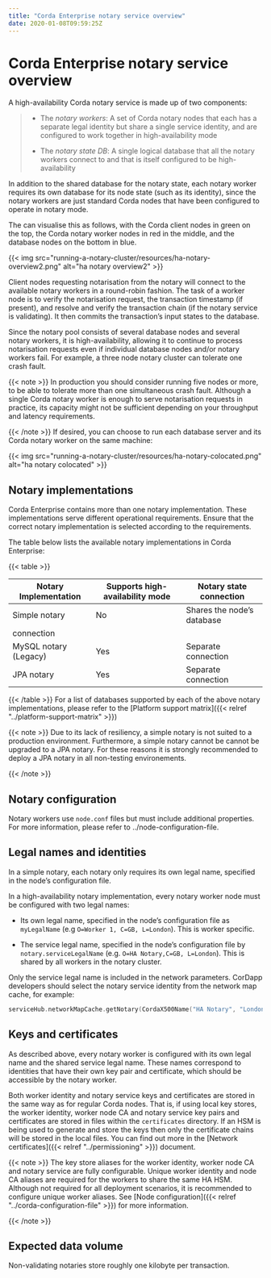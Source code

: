 ```yaml
---
title: "Corda Enterprise notary service overview"
date: 2020-01-08T09:59:25Z
---
```



# Corda Enterprise notary service overview
A high-availability Corda notary service is made up of two components:

> 
> 
> * The *notary workers*: A set of Corda notary nodes that each has a separate legal identity but
>                         share a single service identity, and are configured to work together in high-availability mode
> 
> 
> * The *notary state DB*: A single logical database that all the notary workers connect to and
>                         that is itself configured to be high-availability
> 
> 
In addition to the shared database for the notary state, each notary worker requires its own
            database for its node state (such as its identity), since the notary workers are just standard
            Corda nodes that have been configured to operate in notary mode.

The can visualise this as follows, with the Corda client nodes in green on the top, the Corda
            notary worker nodes in red in the middle, and the database nodes on the bottom in blue.

{{< img src="running-a-notary-cluster/resources/ha-notary-overview2.png" alt="ha notary overview2" >}}

Client nodes requesting notarisation from the notary will connect to the available notary workers
            in a round-robin fashion. The task of a worker node is to verify the notarisation request, the
            transaction timestamp (if present), and resolve and verify the transaction chain (if the notary
            service is validating). It then commits the transaction’s input states to the database.

Since the notary pool consists of several database nodes and several notary workers, it is high-availability, allowing
            it to continue to process notarisation requests even if individual database nodes and/or notary workers fail. For
            example, a three node notary cluster can tolerate one crash fault.


{{< note >}}
In production you should consider running five nodes or more, to be able to
                tolerate more than one simultaneous crash fault. Although a single Corda notary
                worker is enough to serve notarisation requests in practice, its capacity might
                not be sufficient depending on your throughput and latency requirements.


{{< /note >}}
If desired, you can choose to run each database server and its Corda notary worker on the same
            machine:

{{< img src="running-a-notary-cluster/resources/ha-notary-colocated.png" alt="ha notary colocated" >}}


## Notary implementations
Corda Enterprise contains more than one notary implementation. These implementations serve different operational
                requirements. Ensure that the correct notary implementation is selected according to the requirements.

The table below lists the available notary implementations in Corda Enterprise:


{{< table >}}

|Notary Implementation|Supports high-availability mode|Notary state connection|
|-------------------------|---------------------------------|-----------------------------|
|Simple notary|No|Shares the node’s database
                                    connection|
|MySQL notary (Legacy)|Yes|Separate connection|
|JPA notary|Yes|Separate connection|

{{< /table >}}
For a list of databases supported by each of the above notary implementations, please refer to the [Platform support matrix]({{< relref "../platform-support-matrix" >}})


{{< note >}}
Due to its lack of resiliency, a simple notary is not suited to a production environment. Furthermore, a simple notary cannot be cannot
                    be upgraded to a JPA notary. For these reasons it is strongly recommended to deploy a JPA notary in all non-testing environements.


{{< /note >}}

## Notary configuration
Notary workers use `node.conf` files but must include additional properties. For more information, please refer to
                ../node-configuration-file.


## Legal names and identities
In a simple notary, each notary only requires its own legal name, specified in the node’s configuration file.

In a high-availability notary implementation, every notary worker node must be configured with two legal names:


* Its own legal name, specified in the node’s configuration file as `myLegalName` (e.g `O=Worker 1, C=GB, L=London`). This is worker
                        specific.


* The service legal name, specified in the node’s configuration file by `notary.serviceLegalName` (e.g. `O=HA Notary,C=GB, L=London`).
                        This is shared by all workers in the notary cluster.


Only the service legal name is included in the network parameters. CorDapp developers should select the notary service identity from the
                network map cache, for example:

```kotlin
serviceHub.networkMapCache.getNotary(CordaX500Name("HA Notary", "London", "GB"))
```

## Keys and certificates
As described above, every notary worker is configured with its own legal name and the shared service legal name. These names correspond to
                identities that have their own key pair and certificate, which should be accessible by the notary worker.

Both worker identity and notary service keys and certificates are stored in the same way as for regular Corda nodes. That is, if using local
                key stores, the worker identity, worker node CA and notary service key pairs and certificates are stored in files within the
                `certificates` directory. If an HSM is being used to generate and store the keys then only the certificate chains will be stored in the
                local files. You can find out more in the [Network certificates]({{< relref "../permissioning" >}}) document.


{{< note >}}
The key store aliases for the worker identity, worker node CA and notary service are fully configurable. Unique worker identity and node
                    CA aliases are required for the workers to share the same HA HSM. Although not required for all deployment scenarios, it is recommended
                    to configure unique worker aliases. See [Node configuration]({{< relref "../corda-configuration-file" >}}) for more information.


{{< /note >}}

## Expected data volume
Non-validating notaries store roughly one kilobyte per transaction.


